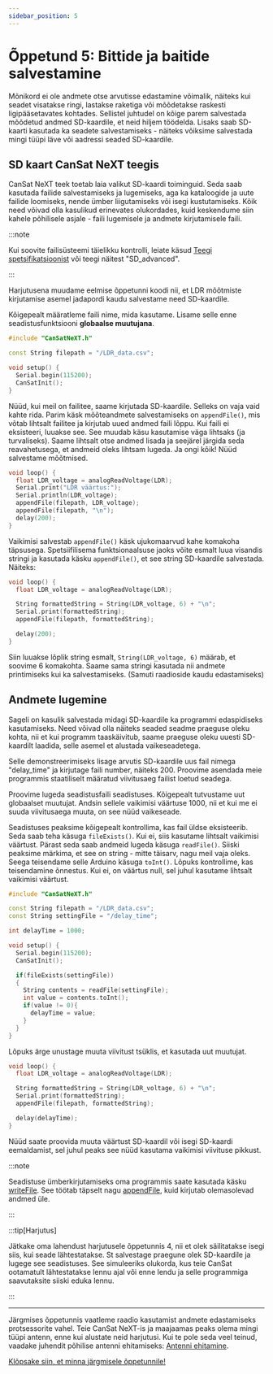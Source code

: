 ```yaml
---
sidebar_position: 5
---
```


# Õppetund 5: Bittide ja baitide salvestamine

Mõnikord ei ole andmete otse arvutisse edastamine võimalik, näiteks kui seadet visatakse ringi, lastakse raketiga või mõõdetakse raskesti ligipääsetavates kohtades. Sellistel juhtudel on kõige parem salvestada mõõdetud andmed SD-kaardile, et neid hiljem töödelda. Lisaks saab SD-kaarti kasutada ka seadete salvestamiseks - näiteks võiksime salvestada mingi tüüpi läve või aadressi seaded SD-kaardile.

## SD kaart CanSat NeXT teegis

CanSat NeXT teek toetab laia valikut SD-kaardi toiminguid. Seda saab kasutada failide salvestamiseks ja lugemiseks, aga ka kataloogide ja uute failide loomiseks, nende ümber liigutamiseks või isegi kustutamiseks. Kõik need võivad olla kasulikud erinevates olukordades, kuid keskendume siin kahele põhilisele asjale - faili lugemisele ja andmete kirjutamisele faili.

:::note

Kui soovite failisüsteemi täielikku kontrolli, leiate käsud [Teegi spetsifikatsioonist](./../CanSat-software/library_specification.md#sdcardpresent) või teegi näitest "SD_advanced".

:::

Harjutusena muudame eelmise õppetunni koodi nii, et LDR mõõtmiste kirjutamise asemel jadapordi kaudu salvestame need SD-kaardile.

Kõigepealt määratleme faili nime, mida kasutame. Lisame selle enne seadistusfunktsiooni **globaalse muutujana**.

```Cpp title="Muudetud seadistus"
#include "CanSatNeXT.h"

const String filepath = "/LDR_data.csv";

void setup() {
  Serial.begin(115200);
  CanSatInit();
}
```

Nüüd, kui meil on failitee, saame kirjutada SD-kaardile. Selleks on vaja vaid kahte rida. Parim käsk mõõteandmete salvestamiseks on `appendFile()`, mis võtab lihtsalt failitee ja kirjutab uued andmed faili lõppu. Kui faili ei eksisteeri, luuakse see. See muudab käsu kasutamise väga lihtsaks (ja turvaliseks). Saame lihtsalt otse andmed lisada ja seejärel järgida seda reavahetusega, et andmeid oleks lihtsam lugeda. Ja ongi kõik! Nüüd salvestame mõõtmised.

```Cpp title="LDR andmete salvestamine SD-kaardile"
void loop() {
  float LDR_voltage = analogReadVoltage(LDR);
  Serial.print("LDR väärtus:");
  Serial.println(LDR_voltage);
  appendFile(filepath, LDR_voltage);
  appendFile(filepath, "\n");
  delay(200);
}
```

Vaikimisi salvestab `appendFile()` käsk ujukomaarvud kahe komakoha täpsusega. Spetsiifilisema funktsionaalsuse jaoks võite esmalt luua visandis stringi ja kasutada käsku `appendFile()`, et see string SD-kaardile salvestada. Näiteks:

```Cpp title="LDR andmete salvestamine SD-kaardile"
void loop() {
  float LDR_voltage = analogReadVoltage(LDR);

  String formattedString = String(LDR_voltage, 6) + "\n";
  Serial.print(formattedString);
  appendFile(filepath, formattedString);

  delay(200);
}
```

Siin luuakse lõplik string esmalt, `String(LDR_voltage, 6)` määrab, et soovime 6 komakohta. Saame sama stringi kasutada nii andmete printimiseks kui ka salvestamiseks. (Samuti raadioside kaudu edastamiseks)

## Andmete lugemine

Sageli on kasulik salvestada midagi SD-kaardile ka programmi edaspidiseks kasutamiseks. Need võivad olla näiteks seaded seadme praeguse oleku kohta, nii et kui programm taaskäivitub, saame praeguse oleku uuesti SD-kaardilt laadida, selle asemel et alustada vaikeseadetega.

Selle demonstreerimiseks lisage arvutis SD-kaardile uus fail nimega "delay_time" ja kirjutage faili number, näiteks 200. Proovime asendada meie programmis staatiliselt määratud viivitusaeg failist loetud seadega.

Proovime lugeda seadistusfaili seadistuses. Kõigepealt tutvustame uut globaalset muutujat. Andsin sellele vaikimisi väärtuse 1000, nii et kui me ei suuda viivitusaega muuta, on see nüüd vaikeseade.

Seadistuses peaksime kõigepealt kontrollima, kas fail üldse eksisteerib. Seda saab teha käsuga `fileExists()`. Kui ei, siis kasutame lihtsalt vaikimisi väärtust. Pärast seda saab andmeid lugeda käsuga `readFile()`. Siiski peaksime märkima, et see on string - mitte täisarv, nagu meil vaja oleks. Seega teisendame selle Arduino käsuga `toInt()`. Lõpuks kontrollime, kas teisendamine õnnestus. Kui ei, on väärtus null, sel juhul kasutame lihtsalt vaikimisi väärtust.

```Cpp title="Seadistuse lugemine seadistuses"
#include "CanSatNeXT.h"

const String filepath = "/LDR_data.csv";
const String settingFile = "/delay_time";

int delayTime = 1000;

void setup() {
  Serial.begin(115200);
  CanSatInit();

  if(fileExists(settingFile))
  {
    String contents = readFile(settingFile);
    int value = contents.toInt();
    if(value != 0){
      delayTime = value;
    }
  }
}
```

Lõpuks ärge unustage muuta viivitust tsüklis, et kasutada uut muutujat.

```Cpp title="Dünaamiliselt määratud viivitusväärtus"
void loop() {
  float LDR_voltage = analogReadVoltage(LDR);

  String formattedString = String(LDR_voltage, 6) + "\n";
  Serial.print(formattedString);
  appendFile(filepath, formattedString);

  delay(delayTime);
}
```

Nüüd saate proovida muuta väärtust SD-kaardil või isegi SD-kaardi eemaldamist, sel juhul peaks see nüüd kasutama vaikimisi viivituse pikkust.

:::note

Seadistuse ümberkirjutamiseks oma programmis saate kasutada käsku [writeFile](./../CanSat-software/library_specification.md#writefile). See töötab täpselt nagu [appendFile](./../CanSat-software/library_specification.md#appendfile), kuid kirjutab olemasolevad andmed üle.

:::

:::tip[Harjutus]

Jätkake oma lahendust harjutusele õppetunnis 4, nii et olek säilitatakse isegi siis, kui seade lähtestatakse. St salvestage praegune olek SD-kaardile ja lugege see seadistuses. See simuleeriks olukorda, kus teie CanSat ootamatult lähtestatakse lennu ajal või enne lendu ja selle programmiga saavutaksite siiski eduka lennu.

:::

---

Järgmises õppetunnis vaatleme raadio kasutamist andmete edastamiseks protsessorite vahel. Teie CanSat NeXT-is ja maajaamas peaks olema mingi tüüpi antenn, enne kui alustate neid harjutusi. Kui te pole seda veel teinud, vaadake juhendit põhilise antenni ehitamiseks: [Antenni ehitamine](./../CanSat-hardware/communication#building-a-quarter-wave-monopole-antenna).

[Klõpsake siin, et minna järgmisele õppetunnile!](./lesson6)